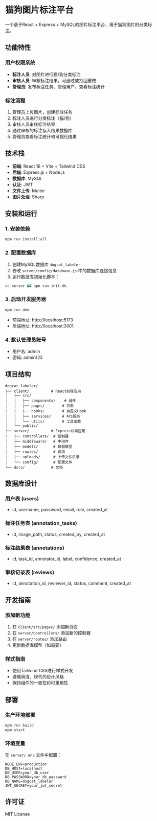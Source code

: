 # 猫狗图片标注平台

一个基于React + Express + MySQL的图片标注平台，用于猫狗图片的分类标注。

## 功能特性

### 用户权限系统
- **标注人员**: 对图片进行猫/狗分类标注
- **审核人员**: 审核标注结果，可通过或打回重做
- **管理员**: 发布标注任务、管理用户、查看标注统计

### 标注流程
1. 管理员上传图片，创建标注任务
2. 标注人员进行分类标注（猫/狗）
3. 审核人员审核标注结果
4. 通过审核的标注存入结果数据库
5. 管理员查看标注统计和可视化结果

## 技术栈

- **前端**: React 18 + Vite + Tailwind CSS
- **后端**: Express.js + Node.js
- **数据库**: MySQL
- **认证**: JWT
- **文件上传**: Multer
- **图片处理**: Sharp

## 安装和运行

### 1. 安装依赖
```bash
npm run install:all
```

### 2. 配置数据库
1. 创建MySQL数据库 `dogcat_labeler`
2. 修改 `server/config/database.js` 中的数据库连接信息
3. 运行数据库初始化脚本：
```bash
cd server && npm run init-db
```

### 3. 启动开发服务器
```bash
npm run dev
```

- 前端地址: http://localhost:5173
- 后端地址: http://localhost:3001

### 4. 默认管理员账号
- 用户名: admin
- 密码: admin123

## 项目结构

```
dogcat-labeler/
├── client/          # React前端应用
│   ├── src/
│   │   ├── components/    # 组件
│   │   ├── pages/        # 页面
│   │   ├── hooks/        # 自定义Hook
│   │   ├── services/     # API服务
│   │   └── utils/        # 工具函数
│   └── public/
├── server/          # Express后端应用
│   ├── controllers/  # 控制器
│   ├── middleware/   # 中间件
│   ├── models/       # 数据模型
│   ├── routes/       # 路由
│   ├── uploads/      # 上传文件目录
│   └── config/       # 配置文件
└── docs/            # 文档
```

## 数据库设计

### 用户表 (users)
- id, username, password, email, role, created_at

### 标注任务表 (annotation_tasks)
- id, image_path, status, created_by, created_at

### 标注结果表 (annotations)
- id, task_id, annotator_id, label, confidence, created_at

### 审核记录表 (reviews)
- id, annotation_id, reviewer_id, status, comment, created_at

## 开发指南

### 添加新功能
1. 在 `client/src/pages/` 添加新页面
2. 在 `server/controllers/` 添加新的控制器
3. 在 `server/routes/` 添加路由
4. 更新数据库模型（如需要）

### 样式指南
- 使用Tailwind CSS进行样式开发
- 遵循简洁、现代的设计风格
- 保持组件的一致性和可重用性

## 部署

### 生产环境部署
```bash
npm run build
npm start
```

### 环境变量
在 `server/.env` 文件中配置：
```
NODE_ENV=production
DB_HOST=localhost
DB_USER=your_db_user
DB_PASSWORD=your_db_password
DB_NAME=dogcat_labeler
JWT_SECRET=your_jwt_secret
```

## 许可证

MIT License 